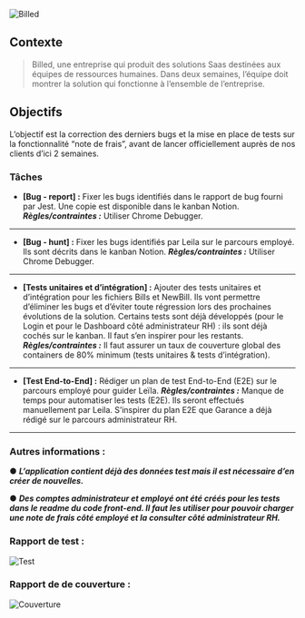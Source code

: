 ![Billed](/wibmw/BillApp/blob/main/Billed-app-FR-Front/src/assets/images/logo.png)



## Contexte
>Billed, une entreprise qui produit des solutions Saas destinées aux équipes de ressources humaines.
Dans deux semaines, l’équipe doit montrer la solution qui fonctionne à l’ensemble de l’entreprise. 
 

## Objectifs
L’objectif est la correction des derniers bugs et la mise en place de tests sur la fonctionnalité “note de frais”, avant de lancer officiellement auprès de nos clients d’ici 2 semaines. 


### Tâches
- **[Bug - report] :** 
Fixer les bugs identifiés dans le rapport de bug fourni par Jest. Une copie est disponible dans le kanban Notion.
***Règles/contraintes :*** 
Utiliser Chrome Debugger.
---
- **[Bug - hunt] :** 
Fixer les bugs identifiés par Leila sur le parcours employé. Ils sont décrits dans le kanban Notion.
***Règles/contraintes :*** 
Utiliser Chrome Debugger.
---
- **[Tests unitaires et d’intégration] :** 
Ajouter des tests unitaires et d’intégration pour les fichiers Bills et NewBill. Ils vont permettre d’éliminer les bugs et d’éviter toute régression lors des prochaines évolutions de la solution.
Certains tests sont déjà développés (pour le Login et pour le Dashboard côté administrateur RH) : ils sont déjà cochés sur le kanban. Il faut s’en inspirer pour les restants.
***Règles/contraintes :*** Il faut assurer un taux de couverture global des containers de 80% minimum (tests unitaires & tests d’intégration).
---
- **[Test End-to-End]  :** 
Rédiger un plan de test End-to-End (E2E) sur le parcours employé pour guider Leïla.
***Règles/contraintes :*** 
Manque de temps pour automatiser les tests (E2E). Ils seront effectués manuellement par Leila.
S’inspirer du plan E2E que Garance a déjà rédigé sur le parcours administrateur RH.
---
### Autres informations :

● ***L’application contient déjà des données test mais il est nécessaire d’en créer de nouvelles.***

● ***Des comptes administrateur et employé ont été créés pour les tests dans le readme du code front-end. Il faut les utiliser pour pouvoir charger une note de frais côté employé et la consulter côté administrateur RH.***

### Rapport de test :
![Test](/wibmw/BillApp/blob/main/Billed-app-FR-Front/src/assets/images/rapport_test.png)

### Rapport de de couverture :
![Couverture](/wibmw/BillApp/blob/main/Billed-app-FR-Front/src/assets/images/rapport_couverture.png?raw=true)